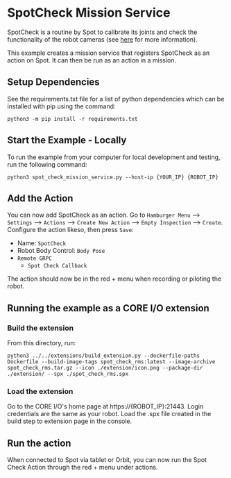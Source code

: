 <!--
Copyright (c) 2023 Boston Dynamics, Inc.  All rights reserved.

Downloading, reproducing, distributing or otherwise using the SDK Software
is subject to the terms and conditions of the Boston Dynamics Software
Development Kit License (20191101-BDSDK-SL).
-->

# SpotCheck Mission Service

SpotCheck is a routine by Spot to calibrate its joints and check the functionality of the robot cameras (see [here](https://support.bostondynamics.com/s/article/SpotCheck-Joint-and-Camera-Calibration-49935) for more information).

This example creates a mission service that registers SpotCheck as an action on Spot. It can then be run as an action in a mission.

## Setup Dependencies

See the requirements.txt file for a list of python dependencies which can be installed with pip using the command:

```
python3 -m pip install -r requirements.txt
```

## Start the Example - Locally

To run the example from your computer for local development and testing, run the following command:

```
python3 spot_check_mission_service.py --host-ip {YOUR_IP} {ROBOT_IP}
```

## Add the Action

You can now add SpotCheck as an action. Go to `Hamburger Menu` --> `Settings` --> `Actions` --> `Create New Action` --> `Empty Inspection` --> `Create`. Configure the action likeso, then press `Save`:

- Name: `SpotCheck`
- Robot Body Control: `Body Pose`
- `Remote GRPC`
  - `Spot Check Callback`

The action should now be in the red + menu when recording or piloting the robot.

## Running the example as a CORE I/O extension

### Build the extension

From this directory, run:

```
python3 ../../extensions/build_extension.py --dockerfile-paths Dockerfile --build-image-tags spot_check_rms:latest --image-archive spot_check_rms.tar.gz --icon ./extension/icon.png --package-dir ./extension/ --spx ./spot_check_rms.spx
```

### Load the extension

Go to the CORE I/O's home page at https://{ROBOT_IP}:21443. Login credentials are the same as your robot. Load the .spx file created in the build step to extension page in the console.

## Run the action

When connected to Spot via tablet or Orbit, you can now run the Spot Check Action through the red + menu under actions.
